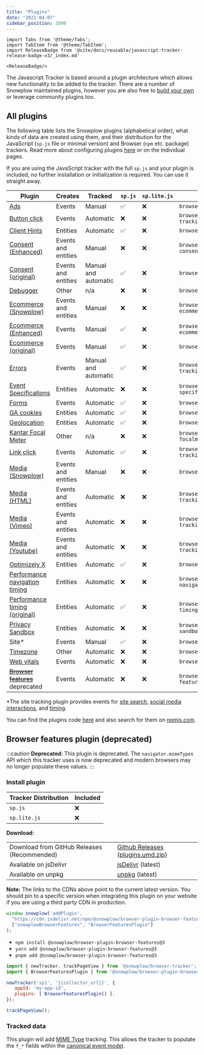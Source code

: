 ```yaml
---
title: "Plugins"
date: "2021-04-07"
sidebar_position: 2800
---
```


```mdx-code-block
import Tabs from '@theme/Tabs';
import TabItem from '@theme/TabItem';
import ReleaseBadge from '@site/docs/reusable/javascript-tracker-release-badge-v3/_index.md'

<ReleaseBadge/>
```

The Javascript Tracker is based around a plugin architecture which allows new functionality to be added to the tracker. There are a number of Snowplow maintained plugins, however you are also free to [build your own](./creating-your-own-plugins/index.md) or leverage community plugins too.

## All plugins

The following table lists the Snowplow plugins (alphabetical order), what kinds of data are created using them, and their distribution for the JavaScript (`sp.js` file or minimal version) and Browser (`npm` etc. package) trackers. Read more about configuring plugins [here](./configuring-tracker-plugins/index.md) or on the individual pages.

If you are using the JavaScript tracker with the full `sp.js` and your plugin is included, no further installation or initialization is required. You can use it straight away.

| Plugin                                                                                                                                                      | Creates             | Tracked              | `sp.js` | `sp.lite.js` | Package name                                   |
|-------------------------------------------------------------------------------------------------------------------------------------------------------------|---------------------|----------------------|---------|--------------|------------------------------------------------|
| [Ads](../tracking-events/ads/index.md)                                  | Events              | Manual               | ✅       | ❌            | `browser-plugin-ad-tracking`                   |
| [Button click](../tracking-events/button-click/index.md)                | Events              | Automatic            | ❌       | ❌            | `browser-plugin-button-click-tracking`         |
| [Client Hints](../tracking-events/client-hints/index.md)                | Entities            | Automatic            | ✅       | ❌            | `browser-plugin-client-hints`                  |
| [Consent (Enhanced)](../tracking-events/consent-gdpr/index.md)          | Events and entities | Manual               | ❌       | ❌            | `browser-plugin-enhanced-consent`              |
| [Consent (original)](../tracking-events/consent-gdpr/original/index.md) | Events and entities | Manual and automatic | ✅       | ❌            | `browser-plugin-consent`                       |
| [Debugger](../testing-debugging/index.md)                               | Other               | n/a                  | ❌       | ❌            | `browser-plugin-debugger`                      |
| [Ecommerce (Snowplow)](../tracking-events/ecommerce/index.md)           | Events and entities | Manual               | ❌       | ❌            | `browser-plugin-snowplow-ecommerce`            |
| [Ecommerce (Enhanced)](../tracking-events/ecommerce/enhanced/index.md)  | Events              | Manual               | ✅       | ❌            | `browser-plugin-enhanced-ecommerce`            |
| [Ecommerce (original)](../tracking-events/ecommerce/original/index.md)  | Events              | Manual               | ✅       | ❌            | `browser-plugin-ecommerce`                     |
| [Errors](../tracking-events/errors/index.md)                            | Events              | Manual and automatic | ✅       | ❌            | `browser-plugin-error-tracking`                |
| [Event Specifications](../tracking-events/event-specifications/index.md)                            | Entities              | Automatic | ❌       | ❌            | `browser-plugin-event-specifications`                |
| [Forms](../tracking-events/form-tracking/index.md)                      | Events              | Automatic            | ✅       | ❌            | `browser-plugin-form-tracking`                 |
| [GA cookies](../tracking-events/ga-cookies/index.md)                    | Entities            | Automatic            | ✅       | ❌            | `browser-plugin-ga-cookies`                    |
| [Geolocation](../tracking-events/timezone-geolocation/index.md)         | Entities            | Automatic            | ✅       | ❌            | `browser-plugin-geolocation`                   |
| [Kantar Focal Meter](../tracking-events/focalmeter/index.md)            | Other               | n/a                  | ❌       | ❌            | `browser-plugin-focalmeter@focalmeter_plugin`  |
| [Link click](../tracking-events/link-click/index.md)                    | Events              | Automatic            | ✅       | ❌            | `browser-plugin-link-click-tracking`           |
| [Media (Snowplow)](../tracking-events/media/index.md)                   | Events and entities | Manual               | ❌       | ❌            | `browser-plugin-media`                         |
| [Media (HTML)](../tracking-events/media/html5/index.md)                 | Events and entities | Automatic            | ❌       | ❌            | `browser-plugin-media-tracking`                |
| [Media (Vimeo)](../tracking-events/media/vimeo/index.md)                | Events and entities | Automatic            | ❌       | ❌            | `browser-plugin-vimeo-tracking`                |
| [Media (Youtube)](../tracking-events/media/youtube/index.md)            | Events and entities | Automatic            | ❌       | ❌            | `browser-plugin-youtube-tracking`              |
| [Optimizely X](../tracking-events/optimizely/index.md)                  | Entities            | Automatic            | ✅       | ❌            | `browser-plugin-optimizely-x`                  |
| [Performance navigation timing](../tracking-events/timings/index.md)    | Entities            | Automatic            | ❌       | ❌            | `browser-plugin-performance-navigation-timing` |
| [Performance timing (original)](../tracking-events/timings/index.md)    | Entities            | Automatic            | ✅       | ❌            | `browser-plugin-performance-timing`            |
| [Privacy Sandbox](../tracking-events/privacy-sandbox/index.md)          | Entities            | Automatic            | ❌       | ❌            | `browser-plugin-privacy-sandbox`               |
| Site*                                                                                                                                                       | Events              | Manual               | ✅       | ❌            | `browser-plugin-site-tracking`                 |
| [Timezone](../tracking-events/timezone-geolocation/index.md)            | Other               | Automatic            | ❌       | ❌            | `browser-plugin-timezone`                      |
| [Web vitals](../tracking-events/web-vitals/index.md)                    | Events              | Automatic            | ❌       | ❌            | `browser-plugin-web-vitals`                    |
| ~~[Browser features](#browser-features)~~ deprecated                                                                                                        | Events              | Automatic            | ❌       | ❌            | `browser-plugin-browser-features`              |

*The site tracking plugin provides events for [site search](../tracking-events/site-search/index.md), [social media interactions](../tracking-events/social-media/index.md), and [timing](../tracking-events/timings/generic/index.md).

You can find the plugins code [here](https://github.com/snowplow/snowplow-javascript-tracker/tree/master/plugins) and also search for them on [npmjs.com](https://www.npmjs.com/).

## Browser features plugin (deprecated)

:::caution
**Deprecated**: This plugin is deprecated. The `navigator.mimeTypes` API which this tracker uses is now deprecated and modern browsers may no longer populate these values.
:::

### Install plugin

<Tabs groupId="platform" queryString>
  <TabItem value="js" label="JavaScript (tag)" default>

| Tracker Distribution | Included |
|----------------------|----------|
| `sp.js`              | ❌        |
| `sp.lite.js`         | ❌        |

**Download:**

<table class="has-fixed-layout"><tbody><tr><td>Download from GitHub Releases (Recommended)</td><td><a href="https://github.com/snowplow/snowplow-javascript-tracker/releases" target="_blank" rel="noreferrer noopener">Github Releases (plugins.umd.zip)</a></td></tr><tr><td>Available on jsDelivr</td><td><a href="https://cdn.jsdelivr.net/npm/@snowplow/browser-plugin-browser-features@3/dist/index.umd.min.js" target="_blank" rel="noreferrer noopener">jsDelivr</a> (latest)</td></tr><tr><td>Available on unpkg</td><td><a href="https://unpkg.com/@snowplow/browser-plugin-browser-features@3/dist/index.umd.min.js" target="_blank" rel="noreferrer noopener">unpkg</a> (latest)</td></tr></tbody></table>

**Note:** The links to the CDNs above point to the current latest version. You should pin to a specific version when integrating this plugin on your website if you are using a third party CDN in production.

```javascript
window.snowplow('addPlugin',
  "https://cdn.jsdelivr.net/npm/@snowplow/browser-plugin-browser-features@3/dist/index.umd.min.js",
  ["snowplowBrowserFeatures", "BrowserFeaturesPlugin"]
);
```

  </TabItem>
  <TabItem value="browser" label="Browser (npm)">

   * `npm install @snowplow/browser-plugin-browser-features@3`
   * `yarn add @snowplow/browser-plugin-browser-features@3`
   * `pnpm add @snowplow/browser-plugin-browser-features@3`

```javascript
import { newTracker, trackPageView } from '@snowplow/browser-tracker';
import { BrowserFeaturesPlugin } from '@snowplow/browser-plugin-browser-features';

newTracker('sp1', '{{collector_url}}', {
   appId: 'my-app-id',
   plugins: [ BrowserFeaturesPlugin() ],
});

trackPageView();
```

  </TabItem>
</Tabs>

### Tracked data

This plugin will add [MIME Type](https://developer.mozilla.org/en-US/docs/Web/API/NavigatorPlugins/mimeTypes) tracking. This allows the tracker to populate the `f_*` fields within the [canonical event model](/docs/fundamentals/canonical-event/index.md).
